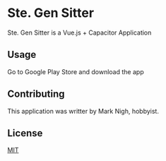 # Ste. Gen Sitter

Ste. Gen Sitter is a Vue.js + Capacitor Application

## Usage

Go to Google Play Store and download the app

## Contributing

This application was writter by Mark Nigh, hobbyist.

## License

[MIT](https://choosealicense.com/licenses/mit/)
